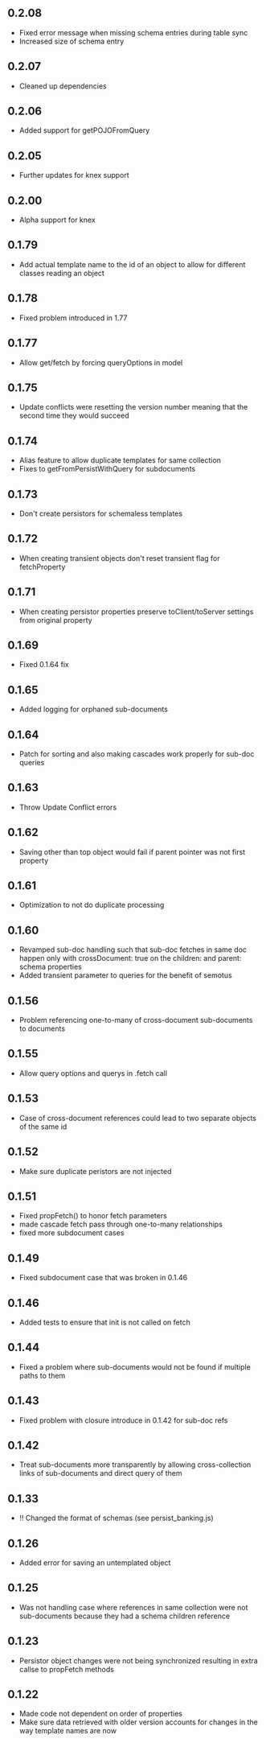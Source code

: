 ## 0.2.08
* Fixed error message when missing schema entries during table sync
* Increased size of schema entry
## 0.2.07
* Cleaned up dependencies
## 0.2.06
* Added support for getPOJOFromQuery
## 0.2.05
* Further updates for knex support
## 0.2.00
* Alpha support for knex
## 0.1.79
* Add actual template name to the id of an object to allow for different classes reading an object
## 0.1.78
* Fixed problem introduced in 1.77
## 0.1.77
* Allow get/fetch by forcing queryOptions in model
## 0.1.75
* Update conflicts were resetting the version number meaning that the second time they would succeed
## 0.1.74
* Alias feature to allow duplicate templates for same collection
* Fixes to getFromPersistWithQuery for subdocuments
## 0.1.73
* Don't create persistors for schemaless templates
## 0.1.72
* When creating transient objects don't reset transient flag for fetchProperty
## 0.1.71
* When creating persistor properties preserve toClient/toServer settings from original property
## 0.1.69
* Fixed 0.1.64 fix
## 0.1.65
* Added logging for orphaned sub-documents
## 0.1.64
* Patch for sorting and also making cascades work properly for sub-doc queries
## 0.1.63
* Throw Update Conflict errors
## 0.1.62
* Saving other than top object would fail if parent pointer was not first property
## 0.1.61
* Optimization to not do duplicate processing
## 0.1.60
* Revamped sub-doc handling such that sub-doc fetches in same doc happen only with crossDocument: true on  the
  children: and parent: schema properties
* Added transient parameter to queries for the benefit of semotus
## 0.1.56
* Problem referencing one-to-many of cross-document sub-documents to documents 
## 0.1.55
* Allow query options and querys in .fetch call 
## 0.1.53
* Case of cross-document references could lead to two separate objects of the same id
## 0.1.52
* Make sure duplicate peristors are not injected
## 0.1.51
* Fixed propFetch() to honor fetch parameters
* made cascade fetch pass through one-to-many relationships
* fixed more subdocument cases
## 0.1.49
* Fixed subdocument case that was broken in 0.1.46
## 0.1.46
* Added tests to ensure that init is not called on fetch
## 0.1.44
* Fixed a problem where sub-documents would not be found if multiple paths to them
## 0.1.43
* Fixed problem with closure introduce in 0.1.42 for sub-doc refs
## 0.1.42
* Treat sub-documents more transparently by allowing cross-collection links of sub-documents and direct query of them
## 0.1.33
* !! Changed the format of schemas (see persist_banking.js)
## 0.1.26
* Added error for saving an untemplated object

## 0.1.25
* Was not handling case where references in same collection were not sub-documents because they had a schema children reference

## 0.1.23
* Persistor object changes were not being synchronized resulting in extra callse to propFetch methods

## 0.1.22
* Made code not dependent on order of properties
* Make sure data retrieved with older version accounts for changes in the way template names are now



